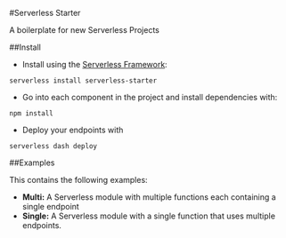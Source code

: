 #Serverless Starter

A boilerplate for new Serverless Projects

##Install

* Install using the [Serverless Framework](http://www.serverless.com):
```
serverless install serverless-starter
```
* Go into each component in the project and install dependencies with:
```
npm install
```
* Deploy your endpoints with
```
serverless dash deploy
```

##Examples

This contains the following examples:

* **Multi:** A Serverless module with multiple functions each containing a single endpoint
* **Single:** A Serverless module with a single function that uses multiple endpoints.